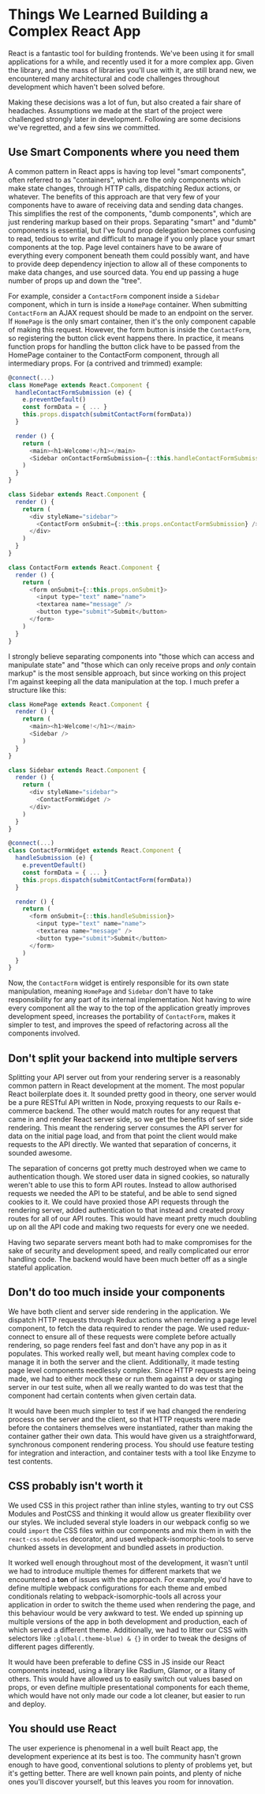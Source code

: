 # Things We Learned Building a Complex React App

React is a fantastic tool for building frontends. We've been using it for small applications for a while, and recently used it for a more complex app. Given the library, and the mass of libraries you'll use with it, are still brand new, we encountered many architectural and code challenges throughout development which haven't been solved before.

Making these decisions was a lot of fun, but also created a fair share of headaches. Assumptions we made at the start of the project were challenged strongly later in development. Following are some decisions we've regretted, and a few sins we committed.

## Use Smart Components where you need them

A common pattern in React apps is having top level "smart components", often referred to as "containers", which are the only components which make state changes, through HTTP calls, dispatching Redux actions, or whatever. The benefits of this approach are that very few of your components have to aware of receiving data and sending data changes. This simplifies the rest of the components, "dumb components", which are just rendering markup based on their props. Separating "smart" and "dumb" components is essential, but I've found prop delegation becomes confusing to read, tedious to write and difficult to manage if you only place your smart components at the top. Page level containers have to be aware of everything every component beneath them could possibly want, and have to provide deep dependency injection to allow all of these components to make data changes, and use sourced data. You end up passing a huge number of props up and down the "tree".

For example, consider a `ContactForm` component inside a `Sidebar` component, which in turn is inside a `HomePage` container. When submitting `ContactForm` an AJAX request should be made to an endpoint on the server. If `HomePage` is the only smart container, then it's the only component capable of making this request. However, the form button is inside the `ContactForm`, so registering the button click event happens there. In practice, it means function props for handling the button click have to be passed from the HomePage container to the ContactForm component, through all intermediary props. For (a contrived and trimmed) example:

```js
@connect(...)
class HomePage extends React.Component {
  handleContactFormSubmission (e) {
    e.preventDefault()
    const formData = { ... }
    this.props.dispatch(submitContactForm(formData))
  }

  render () {
    return (
      <main><h1>Welcome!</h1></main>
      <Sidebar onContactFormSubmission={::this.handleContactFormSubmission} />
    )
  }
}

class Sidebar extends React.Component {
  render () {
    return (
      <div styleName="sidebar">
        <ContactForm onSubmit={::this.props.onContactFormSubmission} />
      </div>
    )
  }
}

class ContactForm extends React.Component {
  render () {
    return (
      <form onSubmit={::this.props.onSubmit}>
        <input type="text" name="name">
        <textarea name="message" />
        <button type="submit">Submit</button>
      </form>
    )
  }
}
```

I strongly believe separating components into "those which can access and manipulate state" and "those which can only receive props and _only_ contain markup" is the most sensible approach, but since working on this project I'm against keeping all the data manipulation at the top. I much prefer a structure like this:

```js
class HomePage extends React.Component {
  render () {
    return (
      <main><h1>Welcome!</h1></main>
      <Sidebar />
    )
  }
}

class Sidebar extends React.Component {
  render () {
    return (
      <div styleName="sidebar">
        <ContactFormWidget />
      </div>
    )
  }
}

@connect(...)
class ContactFormWidget extends React.Component {
  handleSubmission (e) {
    e.preventDefault()
    const formData = { ... }
    this.props.dispatch(submitContactForm(formData))
  }

  render () {
    return (
      <form onSubmit={::this.handleSubmission}>
        <input type="text" name="name">
        <textarea name="message" />
        <button type="submit">Submit</button>
      </form>
    )
  }
}
```

Now, the `ContactForm` widget is entirely responsible for its own state manipulation, meaning `HomePage` and `Sidebar` don't have to take responsibility for any part of its internal implementation. Not having to wire every component all the way to the top of the application greatly improves development speed, increases the portability of `ContactForm`, makes it simpler to test, and improves the speed of refactoring across all the components involved.

## Don't split your backend into multiple servers

Splitting your API server out from your rendering server is a reasonably common pattern in React development at the moment. The most popular React boilerplate does it. It sounded pretty good in theory, one server would be a pure RESTful API written in Node, proxying requests to our Rails e-commerce backend. The other would match routes for any request that came in and render React server side, so we get the benefits of server side rendering. This meant the rendering server consumes the API server for data on the initial page load, and from that point the client would make requests to the API directly. We wanted that separation of concerns, it sounded awesome.

The separation of concerns got pretty much destroyed when we came to authentication though. We stored user data in signed cookies, so naturally weren't able to use this to form API routes. Instead to allow authorised requests we needed the API to be stateful, and be able to send signed cookies to it. We could have proxied those API requests through the rendering server, added authentication to that instead and created proxy routes for all of our API routes. This would have meant pretty much doubling up on all the API code and making two requests for every one we needed.

Having two separate servers meant both had to make compromises for the sake of security and development speed, and really complicated our error handling code. The backend would have been much better off as a single stateful application.

## Don't do too much inside your components

We have both client and server side rendering in the application. We dispatch HTTP requests through Redux actions when rendering a page level component, to fetch the data required to render the page. We used redux-connect to ensure all of these requests were complete before actually rendering, so page renders feel fast and don't have any pop in as it populates. This worked really well, but meant having complex code to manage it in both the server and the client. Additionally, it made testing page level components needlessly complex. Since HTTP requests are being made, we had to either mock these or run them against a dev or staging server in our test suite, when all we really wanted to do was test that the component had certain contents when given certain data.

It would have been much simpler to test if we had changed the rendering process on the server and the client, so that HTTP requests were made before the containers themselves were instantiated, rather than making the container gather their own data. This would have given us a straightforward, synchronous component rendering process. You should use feature testing for integration and interaction, and container tests with a tool like Enzyme to test contents.

## CSS probably isn't worth it

We used CSS in this project rather than inline styles, wanting to try out CSS Modules and PostCSS and thinking it would allow us greater flexibility over our styles. We included several style loaders in our webpack config so we could `import` the CSS files within our components and mix them in with the `react-css-modules` decorator, and used webpack-isomorphic-tools to serve chunked assets in development and bundled assets in production.

It worked well enough throughout most of the development, it wasn't until we had to introduce multiple themes for different markets that we encountered a **ton** of issues with the approach. For example, you'd have to define multiple webpack configurations for each theme and embed conditionals relating to webpack-isomorphic-tools all across your application in order to switch the theme used when rendering the page, and this behaviour would be very awkward to test. We ended up spinning up multiple versions of the app in both development and production, each of which served a different theme. Additionally, we had to litter our CSS with selectors like `:global(.theme-blue) & {}` in order to tweak the designs of different pages differently.

It would have been preferable to define CSS in JS inside our React components instead, using a library like Radium, Glamor, or a litany of others. This would have allowed us to easily switch out values based on props, or even define multiple presentational components for each theme, which would have not only made our code a lot cleaner, but easier to run and deploy.

## You should use React

The user experience is phenomenal in a well built React app, the development experience at its best is too. The community hasn't grown enough to have good, conventional solutions to plenty of problems yet, but it's getting better. There are well known pain points, and plenty of niche ones you'll discover yourself, but this leaves you room for innovation.

<!-- ## Use proper dependency injection -->

<!-- ## Establish proper boundaries and use simple prop structures, for your sanity's sake / Maintain synchronous rendering -->

<!-- ## Keep component parity with server, client and test environments. Otherwise leads to brittle tests and different implementations in each -->

<!-- ## xxx localisation -->

<!-- ## Feature testing is hard -->

<!-- ## Use context over direct dependency references in components when using complex helpers -->
